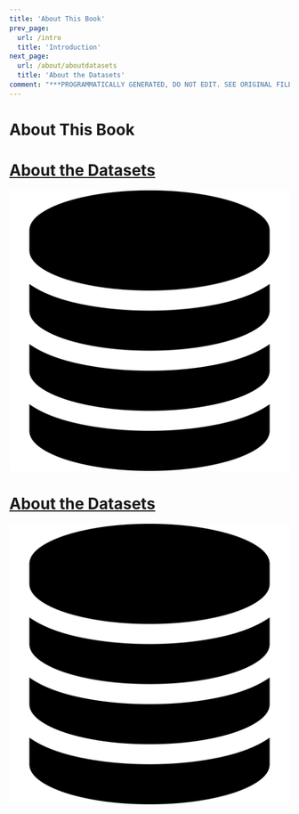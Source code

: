 ```yaml
---
title: 'About This Book'
prev_page:
  url: /intro
  title: 'Introduction'
next_page:
  url: /about/aboutdatasets
  title: 'About the Datasets'
comment: "***PROGRAMMATICALLY GENERATED, DO NOT EDIT. SEE ORIGINAL FILES IN /content***"
---
```

# About This Book

# [About the Datasets](https://veerg24.github.io/myonlinebook/about/aboutdatasets.html)
[![](datasets.png)](https://veerg24.github.io/myonlinebook/about/aboutdatasets.html)
# [About the Datasets](https://veerg24.github.io/myonlinebook/about/aboutinteractivebooks.html)
[![](datasets.png)](https://veerg24.github.io/myonlinebook/about/aboutinteractivebooks.html)